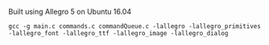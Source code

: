  Built using Allegro 5 on Ubuntu 16.04
 
 ```gcc -g main.c commands.c commandQueue.c -lallegro -lallegro_primitives -lallegro_font -lallegro_ttf -lallegro_image -lallegro_dialog```